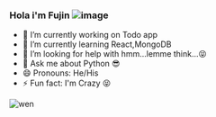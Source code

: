### Hola i'm Fujin ![image](https://user-images.githubusercontent.com/45332370/141328239-5be6d563-7573-43be-9fd4-42c75af62e47.png)

- 🔭 I’m currently working on Todo app
- 🌱 I’m currently learning React,MongoDB
- 🤔 I’m looking for help with hmm...lemme think...😝
- 💬 Ask me about Python 😎
- 😄 Pronouns: He/His
- ⚡ Fun fact: I'm Crazy 😝 

![wen](https://user-images.githubusercontent.com/45332370/141328040-5ae267ad-61d1-43df-9b41-3dd4224ae707.gif)
